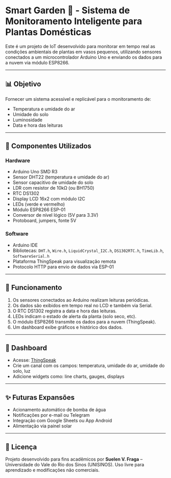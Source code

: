 # Smart Garden 🌱 - Sistema de Monitoramento Inteligente para Plantas Domésticas

Este é um projeto de IoT desenvolvido para monitorar em tempo real as condições ambientais de plantas em vasos pequenos, utilizando sensores conectados a um microcontrolador Arduino Uno e enviando os dados para a nuvem via módulo ESP8266.

---

## 📊 Objetivo

Fornecer um sistema acessível e replicável para o monitoramento de:

- Temperatura e umidade do ar
- Umidade do solo
- Luminosidade
- Data e hora das leituras

---

## 🫠 Componentes Utilizados

### Hardware

- Arduino Uno SMD R3
- Sensor DHT22 (temperatura e umidade do ar)
- Sensor capacitivo de umidade do solo
- LDR com resistor de 10kΩ (ou BH1750)
- RTC DS1302
- Display LCD 16x2 com módulo I2C
- LEDs (verde e vermelho)
- Módulo ESP8266 ESP-01
- Conversor de nível lógico (5V para 3.3V)
- Protoboard, jumpers, fonte 5V

### Software

- Arduino IDE
- Bibliotecas: `DHT.h`, `Wire.h`, `LiquidCrystal_I2C.h`, `DS1302RTC.h`, `TimeLib.h`, `SoftwareSerial.h`
- Plataforma ThingSpeak para visualização remota
- Protocolo HTTP para envio de dados via ESP-01

---

## 🔄 Funcionamento

1. Os sensores conectados ao Arduino realizam leituras periódicas.
2. Os dados são exibidos em tempo real no LCD e também via Serial.
3. O RTC DS1302 registra a data e hora das leituras.
4. LEDs indicam o estado de alerta da planta (solo seco, etc).
5. O módulo ESP8266 transmite os dados para a nuvem (ThingSpeak).
6. Um dashboard exibe gráficos e histórico dos dados.

---

## 🎨 Dashboard

- Acesse: [ThingSpeak](https://thingspeak.com/)
- Crie um canal com os campos: temperatura, umidade do ar, umidade do solo, luz
- Adicione widgets como: line charts, gauges, displays

---

## ✨ Futuras Expansões

- Acionamento automático de bomba de água
- Notificações por e-mail ou Telegram
- Integração com Google Sheets ou App Android
- Alimentação via painel solar

---

## 📑 Licença

Projeto desenvolvido para fins acadêmicos por **Suelen V. Fraga** – Universidade do Vale do Rio dos Sinos (UNISINOS). Uso livre para aprendizado e modificações não comerciais.
